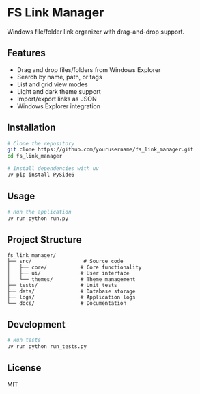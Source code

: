 # FS Link Manager

Windows file/folder link organizer with drag-and-drop support.

## Features

- Drag and drop files/folders from Windows Explorer
- Search by name, path, or tags
- List and grid view modes
- Light and dark theme support
- Import/export links as JSON
- Windows Explorer integration

## Installation

```bash
# Clone the repository
git clone https://github.com/yourusername/fs_link_manager.git
cd fs_link_manager

# Install dependencies with uv
uv pip install PySide6
```

## Usage

```bash
# Run the application
uv run python run.py
```

## Project Structure

```
fs_link_manager/
├── src/                 # Source code
│   ├── core/           # Core functionality
│   ├── ui/             # User interface
│   └── themes/         # Theme management
├── tests/              # Unit tests
├── data/               # Database storage
├── logs/               # Application logs
└── docs/               # Documentation
```

## Development

```bash
# Run tests
uv run python run_tests.py
```

## License

MIT